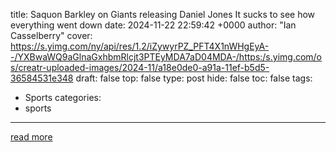 title: Saquon Barkley on Giants releasing Daniel Jones It sucks to see how everything went down
date: 2024-11-22 22:59:42 +0000
author: "Ian Casselberry"
cover: https://s.yimg.com/ny/api/res/1.2/iZywyrPZ_PFT4X1nWHgEyA--/YXBwaWQ9aGlnaGxhbmRlcjt3PTEyMDA7aD04MDA-/https:/s.yimg.com/os/creatr-uploaded-images/2024-11/a18e0de0-a91a-11ef-b5d5-36584531e348
draft: false
top: false
type: post
hide: false
toc: false
tags:
  - Sports
categories:
  - sports
---



[read more](https://sports.yahoo.com/saquon-barkley-on-giants-releasing-daniel-jones-it-sucks-to-see-how-everything-went-down-225942786.html)

